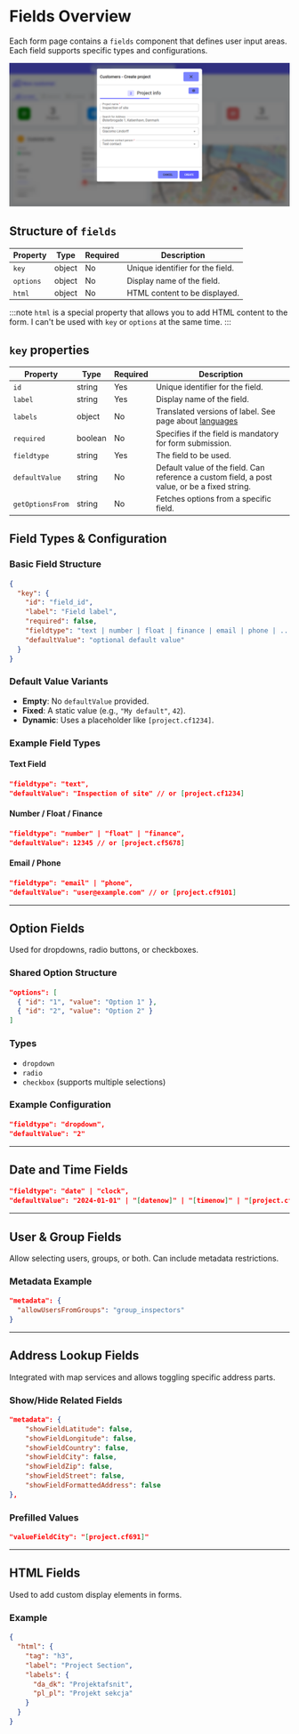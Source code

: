 # Fields Overview

Each form page contains a `fields` component that defines user input areas. Each field supports specific types and configurations.

![Fields overview](formfield-overview.png)

## Structure of `fields`

| Property       | Type    | Required | Description |
|----------------|---------|----------|-------------|
| `key`          | object  | No      | Unique identifier for the field. |
| `options`      | object  | No      | Display name of the field. |
| `html`         | object | No       | HTML content to be displayed. |

:::note
`html` is a special property that allows you to add HTML content to the form. I can't be used with `key` or `options` at the same time.
:::

## `key` properties

| Property       | Type    | Required | Description |
|----------------|---------|----------|-------------|
| `id`           | string  | Yes      | Unique identifier for the field. |
| `label`   | string | Yes      | Display name of the field. |
| `labels`  | object | No      | Translated versions of label. See page about [languages](/docs/misc/languages) |
| `required`     | boolean | No       | Specifies if the field is mandatory for form submission. |
| `fieldtype`    | string | Yes      | The field to be used. |
| `defaultValue` | string  | No       | Default value of the field. Can reference a custom field, a post value, or be a fixed string. |
| `getOptionsFrom` | string | No | Fetches options from a specific field. |

## Field Types & Configuration

### Basic Field Structure
```json
{
  "key": {
    "id": "field_id",
    "label": "Field label",
    "required": false,
    "fieldtype": "text | number | float | finance | email | phone | ...",
    "defaultValue": "optional default value"
  }
}
```

### Default Value Variants
- **Empty**: No `defaultValue` provided.
- **Fixed**: A static value (e.g., `"My default"`, `42`).
- **Dynamic**: Uses a placeholder like `[project.cf1234]`.

### Example Field Types

#### Text Field
```json
"fieldtype": "text",
"defaultValue": "Inspection of site" // or [project.cf1234]
```

#### Number / Float / Finance
```json
"fieldtype": "number" | "float" | "finance",
"defaultValue": 12345 // or [project.cf5678]
```

#### Email / Phone
```json
"fieldtype": "email" | "phone",
"defaultValue": "user@example.com" // or [project.cf9101]
```

---

## Option Fields

Used for dropdowns, radio buttons, or checkboxes.

### Shared Option Structure
```json
"options": [
  { "id": "1", "value": "Option 1" },
  { "id": "2", "value": "Option 2" }
]
```

### Types
- `dropdown`
- `radio`
- `checkbox` (supports multiple selections)

### Example Configuration
```json
"fieldtype": "dropdown",
"defaultValue": "2"
```

---

## Date and Time Fields

```json
"fieldtype": "date" | "clock",
"defaultValue": "2024-01-01" | "[datenow]" | "[timenow]" | "[project.cf...]"
```

---

## User & Group Fields

Allow selecting users, groups, or both. Can include metadata restrictions.

### Metadata Example
```json
"metadata": {
  "allowUsersFromGroups": "group_inspectors"
}
```

---

## Address Lookup Fields

Integrated with map services and allows toggling specific address parts.

### Show/Hide Related Fields
```json
"metadata": {
    "showFieldLatitude": false,
    "showFieldLongitude": false,
    "showFieldCountry": false,
    "showFieldCity": false,
    "showFieldZip": false,
    "showFieldStreet": false,
    "showFieldFormattedAddress": false
},
```

### Prefilled Values
```json
"valueFieldCity": "[project.cf691]"
```

---

## HTML Fields

Used to add custom display elements in forms.

### Example
```json
{
  "html": {
    "tag": "h3",
    "label": "Project Section",
    "labels": {
      "da_dk": "Projektafsnit",
      "pl_pl": "Projekt sekcja"
    }
  }
}
```